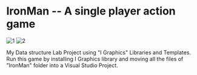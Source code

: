 # IronMan -- A single player action game
![1](https://user-images.githubusercontent.com/16709991/99707847-34f10000-2ac7-11eb-88c5-ccde2bd32c13.jpg)
![2](https://user-images.githubusercontent.com/16709991/99707850-35899680-2ac7-11eb-8492-5f4e6642bd74.jpg)


My Data structure Lab Project using "I Graphics" Libraries and Templates.
Run this game by installing I Graphics library and moving all the files of "IronMan" folder into a Visual Studio Project.
